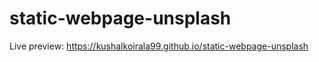 # static-webpage-unsplash 

Live preview: https://kushalkoirala99.github.io/static-webpage-unsplash
